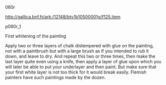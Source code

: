 060r

http://gallica.bnf.fr/ark:/12148/btv1b10500001g/f125.item

p060r_1

First whitening of the painting

Apply two or three layers of chalk distempered with glue on the painting, not with a paintbrush but with a large brush as if you intended to rub it down, and leave to dry. And repeat this two or three times, then make the last layer quite even using a knife, then apply a layer of glue upon which you will later be able to put your underlayer and then paint. But make sure that your first white layer is not too thick for it would break easily. Flemish painters have such paintings made by the dozen.
